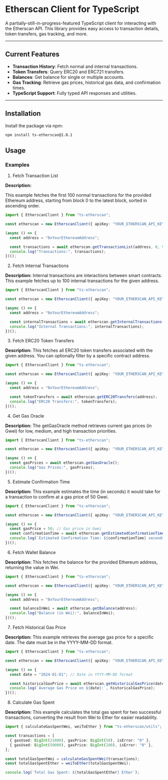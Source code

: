 # **Etherscan Client for TypeScript**

A partially-still-in-progress-featured TypeScript client for interacting with the Etherscan API. This library provides easy access to transaction details, token transfers, gas tracking, and more.

---

## **Current Features**
- **Transaction History**: Fetch normal and internal transactions.
- **Token Transfers**: Query ERC20 and ERC721 transfers.
- **Balances**: Get balance for single or multiple accounts.
- **Gas Tracking**: Retrieve gas prices, historical gas data, and confirmation times.
- **TypeScript Support**: Fully typed API responses and utilities.

---

## **Installation**
Install the package via npm:

```bash
npm install ts-etherscan@1.0.1
```

## **Usage**

### Examples

1. Fetch Transaction List

**Description:**

This example fetches the first 100 normal transactions for the provided Ethereum address, starting from block 0 to the latest block, sorted in ascending order.

```ts
import { EtherscanClient } from "ts-etherscan";

const etherscan = new EtherscanClient({ apiKey: "YOUR_ETHERSCAN_API_KEY" });

(async () => {
  const address = "0xYourEthereumAddress";

  const transactions = await etherscan.getTransactionList(address, 0, 99999999, 1, 100, "asc");
  console.log("Transactions:", transactions);
})();
```

2. Fetch Internal Transactions

**Description:**
Internal transactions are interactions between smart contracts. This example fetches up to 100 internal transactions for the given address.

```ts
import { EtherscanClient } from "ts-etherscan";

const etherscan = new EtherscanClient({ apiKey: "YOUR_ETHERSCAN_API_KEY" });

(async () => {
  const address = "0xYourEthereumAddress";

  const internalTransactions = await etherscan.getInternalTransactions(address, 0, 99999999, 1, 100, "asc");
  console.log("Internal Transactions:", internalTransactions);
})();
```

3. Fetch ERC20 Token Transfers

**Description:**
This fetches all ERC20 token transfers associated with the given address. You can optionally filter by a specific contract address.

```ts
import { EtherscanClient } from "ts-etherscan";

const etherscan = new EtherscanClient({ apiKey: "YOUR_ETHERSCAN_API_KEY" });

(async () => {
  const address = "0xYourEthereumAddress";

  const tokenTransfers = await etherscan.getERC20Transfers(address);
  console.log("ERC20 Transfers:", tokenTransfers);
})();
```

4. Get Gas Oracle

**Description:**
The getGasOracle method retrieves current gas prices (in Gwei) for low, medium, and high transaction priorities.

```ts
import { EtherscanClient } from "ts-etherscan";

const etherscan = new EtherscanClient({ apiKey: "YOUR_ETHERSCAN_API_KEY" });

(async () => {
  const gasPrices = await etherscan.getGasOracle();
  console.log("Gas Prices:", gasPrices);
})();
```

5. Estimate Confirmation Time

**Description:**
This example estimates the time (in seconds) it would take for a transaction to confirm at a gas price of 50 Gwei.

```ts
import { EtherscanClient } from "ts-etherscan";

const etherscan = new EtherscanClient({ apiKey: "YOUR_ETHERSCAN_API_KEY" });

(async () => {
  const gasPrice = 50; // Gas price in Gwei
  const confirmationTime = await etherscan.getEstimatedConfirmationTime(gasPrice);
  console.log(`Estimated Confirmation Time: ${confirmationTime} seconds`);
})();
```

6. Fetch Wallet Balance

**Description:**
This fetches the balance for the provided Ethereum address, returning the value in Wei.

```ts
import { EtherscanClient } from "ts-etherscan";

const etherscan = new EtherscanClient({ apiKey: "YOUR_ETHERSCAN_API_KEY" });

(async () => {
  const address = "0xYourEthereumAddress";

  const balanceInWei = await etherscan.getBalance(address);
  console.log("Balance (in Wei):", balanceInWei);
})();
```

7. Fetch Historical Gas Price

**Description:**
This example retrieves the average gas price for a specific date. The date must be in the YYYY-MM-DD format.

```ts
import { EtherscanClient } from "ts-etherscan";

const etherscan = new EtherscanClient({ apiKey: "YOUR_ETHERSCAN_API_KEY" });

(async () => {
  const date = "2024-01-01"; // Date in YYYY-MM-DD format

  const historicalGasPrice = await etherscan.getHistoricalGasPrice(date);
  console.log(`Average Gas Price on ${date}:`, historicalGasPrice);
})();
```

8. Calculate Gas Spent

**Description:**
This example calculates the total gas spent for two successful transactions, converting the result from Wei to Ether for easier readability.

```ts
import { calculateGasSpentWei, weiToEther } from "ts-etherscan/utils";

const transactions = [
  { gasUsed: BigInt(21000), gasPrice: BigInt(50), isError: "0" },
  { gasUsed: BigInt(50000), gasPrice: BigInt(100), isError: "0" },
];

const totalGasSpentWei = calculateGasSpentWei(transactions);
const totalGasSpentEther = weiToEther(totalGasSpentWei);

console.log(`Total Gas Spent: ${totalGasSpentEther} Ether`);
```